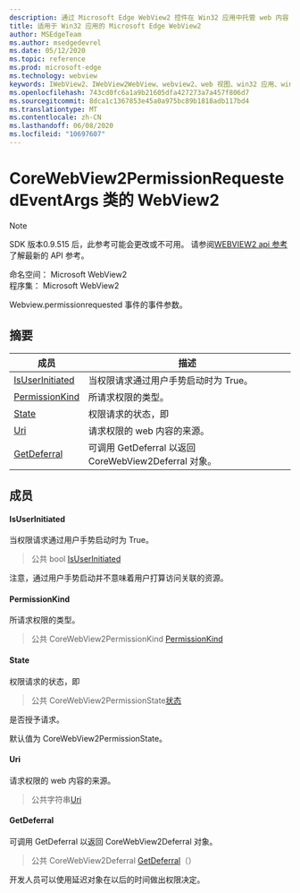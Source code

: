 ```yaml
---
description: 通过 Microsoft Edge WebView2 控件在 Win32 应用中托管 web 内容
title: 适用于 Win32 应用的 Microsoft Edge WebView2
author: MSEdgeTeam
ms.author: msedgedevrel
ms.date: 05/12/2020
ms.topic: reference
ms.prod: microsoft-edge
ms.technology: webview
keywords: IWebView2、IWebView2WebView、webview2、web 视图、win32 应用、win32、edge、ICoreWebView2、ICoreWebView2Controller、浏览器控件、边缘 html
ms.openlocfilehash: 743cd0fc6a1a9b21605dfa427273a7a457f806d7
ms.sourcegitcommit: 8dca1c1367853e45a0a975bc89b1818adb117bd4
ms.translationtype: MT
ms.contentlocale: zh-CN
ms.lasthandoff: 06/08/2020
ms.locfileid: "10697607"
---
```

# CoreWebView2PermissionRequestedEventArgs 类的 WebView2 

> [!NOTE]
> SDK 版本0.9.515 后，此参考可能会更改或不可用。 请参阅[WEBVIEW2 api 参考](../../../webview2-api-reference.md)了解最新的 API 参考。

命名空间： Microsoft WebView2 \
程序集： Microsoft WebView2

Webview.permissionrequested 事件的事件参数。

## 摘要

 成员                        | 描述
--------------------------------|---------------------------------------------
[IsUserInitiated](#isuserinitiated) | 当权限请求通过用户手势启动时为 True。
[PermissionKind](#permissionkind) | 所请求权限的类型。
[State](#state) | 权限请求的状态，即
[Uri](#uri) | 请求权限的 web 内容的来源。
[GetDeferral](#getdeferral) | 可调用 GetDeferral 以返回 CoreWebView2Deferral 对象。

## 成员

#### IsUserInitiated 

当权限请求通过用户手势启动时为 True。

> 公共 bool [IsUserInitiated](#isuserinitiated)

注意，通过用户手势启动并不意味着用户打算访问关联的资源。

#### PermissionKind 

所请求权限的类型。

> 公共 CoreWebView2PermissionKind [PermissionKind](#permissionkind)

#### State 

权限请求的状态，即

> 公共 CoreWebView2PermissionState[状态](#state)

是否授予请求。

默认值为 CoreWebView2PermissionState。

#### Uri 

请求权限的 web 内容的来源。

> 公共字符串[Uri](#uri)

#### GetDeferral 

可调用 GetDeferral 以返回 CoreWebView2Deferral 对象。

> 公共 CoreWebView2Deferral [GetDeferral](#getdeferral)（）

开发人员可以使用延迟对象在以后的时间做出权限决定。

